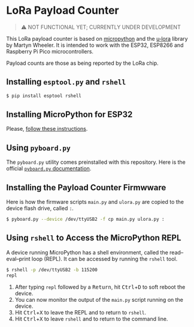 # LoRa Payload Counter

> ⚠ NOT FUNCTIONAL YET; CURRENTLY UNDER DEVELOPMENT

This LoRa payload counter is based on [micropython](https://micropython.org/) and the [u‑lora](https://github.com/martynwheeler/u-lora) library by Martyn Wheeler. It is intended to work with the ESP32, ESP8266 and Raspberry Pi Pico microcontrollers.

Payload counts are those as being reported by the LoRa chip.


## Installing `esptool.py` and `rshell`
```bash
$ pip install esptool rshell
```


## Installing MicroPython for ESP32
Please, [follow these instructions](https://micropython.org/download/esp32/).


## Using `pyboard.py`
The `pyboard.py` utility comes preinstalled with this repository.
Here is the official [`pyboard.py` documentation](https://docs.micropython.org/en/latest/reference/pyboard.py.html).


## Installing the Payload Counter Firmwware
Here is how the firmware scripts `main.py` and `ulora.py` are copied to the device flash drive, called `:`.

```bash
$ pyboard.py --device /dev/ttyUSB2 -f cp main.py ulora.py :
```


## Using `rshell` to Access the MicroPython REPL
A device running MicroPython has a shell environment, called the read–eval–print loop (REPL).
It can be accessed by running the `rshell` tool.
```bash
$ rshell -p /dev/ttyUSB2 -b 115200
repl
```

1. After typing `repl` followed by a <kbd>Return</kbd>, hit <kbd>Ctrl</kbd>+<kbd>D</kbd> to soft reboot the device.
2. You can now monitor the output of the `main.py` script running on the device.
3. Hit <kbd>Ctrl</kbd>+<kbd>X</kbd> to leave the REPL and to return to `rshell`.
4. Hit <kbd>Ctrl</kbd>+<kbd>X</kbd> to leave `rshell` and to return to the command line.
